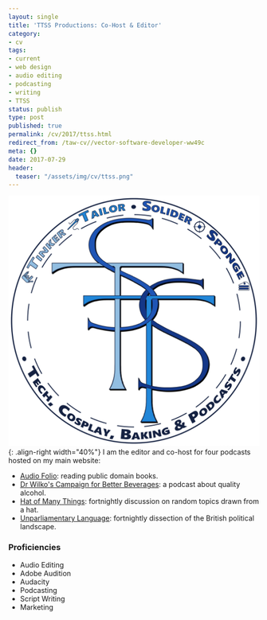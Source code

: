 ```yaml
---
layout: single
title: 'TTSS Productions: Co-Host & Editor'
category:
- cv
tags:
- current
- web design
- audio editing
- podcasting
- writing
- TTSS
status: publish
type: post
published: true
permalink: /cv/2017/ttss.html
redirect_from: /taw-cv//vector-software-developer-ww49c
meta: {}
date: 2017-07-29
header:
  teaser: "/assets/img/cv/ttss.png"
---
```

![TTSS logo](/assets/img/cv/ttss.png){: .align-right width="40%"}
I am the editor and co-host for four podcasts hosted on my main website:
<ul dir="ltr">
  <li>
    <a target="_blank" href="http://audio-folio.com">Audio Folio</a>: reading public domain books.</li>
  <li>
    <a target="_blank" href="https://drwilko.org">Dr Wilko's Campaign for Better Beverages</a>: a podcast about quality alcohol.</li>
  <li>
    <a target="_blank" href="http://hatofmanythings.com">Hat of Many Things</a>: fortnightly discussion on random topics drawn from a hat.</li>
  <li>
    <a target="_blank" href="http://parliamentary.observer">Unparliamentary Language</a>: fortnightly dissection of the British political landscape.</li>
</ul>
<h3>Proficiencies</h3>
<ul>
  <li>Audio Editing</li>
  <li>Adobe Audition</li>
  <li>Audacity</li>
  <li>Podcasting</li>
  <li>Script Writing</li>
  <li>Marketing</li>
</ul>